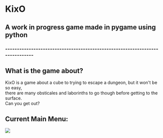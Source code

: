 # KixO
## A work in progress game made in pygame using python

### -----------------------------------------------------------------------------

## What is the game about?

KixO is a game about a cube to trying to escape a dungeon, but it won't be so easy,<br/> 
there are many obsticales and laborinths to go though before getting to the surface.<br/> 
Can you get out?

## Current Main Menu:
![](https://i.imgur.com/ualaiM5.png)
